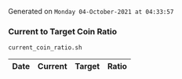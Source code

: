 Generated on `Monday 04-October-2021 at 04:33:57`

### Current to Target Coin Ratio
`current_coin_ratio.sh`

Date|Current|Target|Ratio
---|---|---|---
